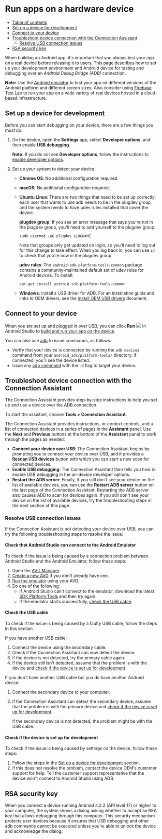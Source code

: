 # Run apps on a hardware device

*   [Table of contents](#top_of_page)
*   [Set up a device for development](#setting-up)
*   [Connect to your device](#connect)
*   [Troubleshoot device connection with the Connection Assistant](#assistant)
    *   [Resolve USB connection issues](#resolve-usb-issues)
*   [RSA security key](#rsa)

When building an Android app, it's important that you always test your app on a real device before releasing it to users. This page describes how to set up your development environment and Android device for testing and debugging over an *Android Debug Bridge (ADB)* connection.

**Note:** Use the [Android emulator](https://developer.android.com/studio/run/emulator) to test your app on different versions of the Android platform and different screen sizes. Also consider using [Firebase Test Lab](https://firebase.google.com/docs/test-lab/) to run your app on a wide variety of real devices hosted in a cloud\-based infrastructure.

## Set up a device for development

Before you can start debugging on your device, there are a few things you must do:

1.  On the device, open the **Settings** app, select **Developer options**, and then enable **USB debugging**.

    **Note:** If you do not see **Developer options**, follow the instructions to [enable developer options](https://developer.android.com/studio/debug/dev-options).

2.  Set up your system to detect your device.

    *   **Chrome OS**: No additional configuration required.
    *   **macOS**: No additional configuration required.
    *   **Ubuntu Linux**: There are two things that need to be set up correctly: each user that wants to use adb needs to be in the plugdev group, and the system needs to have udev rules installed that cover the device.

        **plugdev group**: If you see an error message that says you're not in the plugdev group, you'll need to add yourself to the plugdev group:

        ```
        sudo usermod -aG plugdev $LOGNAME

        ```

        Note that groups only get updated on login, so you'll need to log out for this change to take effect. When you log back in, you can use `id` to check that you're now in the plugdev group.

        **udev rules**: The `android-sdk-platform-tools-common` package contains a community\-maintained default set of udev rules for Android devices. To install:

        ```
        apt-get install android-sdk-platform-tools-common

        ```
    *   **Windows**: Install a USB driver for ADB. For an installation guide and links to OEM drivers, see the [Install OEM USB drivers](https://developer.android.com/studio/run/oem-usb) document.

## Connect to your device

When you are set up and plugged in over USB, you can click **Run** ![](https://developer.android.com/studio/images/buttons/toolbar-run.png) in Android Studio to [build and run your app on the device](https://developer.android.com/studio/run).

You can also use [adb](https://developer.android.com/studio/command-line/adb) to issue commands, as follows:

*   Verify that your device is connected by running the `adb devices` command from your `android_sdk/platform-tools/` directory. If connected, you'll see the device listed.
*   Issue any [adb command](https://developer.android.com/studio/command-line/adb#issuingcommands) with the `-d` flag to target your device.

## Troubleshoot device connection with the Connection Assistant

The Connection Assistant provides step\-by\-step instructions to help you set up and use a device over the ADB connection.

To start the assistant, choose **Tools > Connection Assistant**.

The Connection Assistant provides instructions, in\-context controls, and a list of connected devices in a series of pages in the **Assistant** panel. Use the **Next** and **Previous** buttons at the bottom of the **Assistant** panel to work through the pages as needed:

*   **Connect your device over USB**: The Connection Assistant begins by prompting you to connect your device over USB, and it provides a **Rescan USB devices** button with which you can start a new scan for connected devices.
*   **Enable USB debugging**: The Connection Assistant then tells you how to enable USB debugging in the on\-device developer options.
*   **Restart the ADB server**: Finally, if you still don't see your device on the list of available devices, you can use the **Restart ADB server** button on the last page of the Connection Assistant. Restarting the ADB server also causes ADB to scan for devices again. If you still don't see your device on the list of available devices, try the troubleshooting steps in the next section of this page.

### Resolve USB connection issues

If the Connection Assistant is not detecting your device over USB, you can try the following troubleshooting steps to resolve the issue:

#### Check that Android Studio can connect to the Android Emulator

To check if the issue is being caused by a connection problem between Android Studio and the Android Emulator, follow these steps:

1.  Open the [AVD Manager](https://developer.android.com/studio/run/managing-avds#viewing).
2.  [Create a new AVD](https://developer.android.com/studio/run/managing-avds#createavd) if you don't already have one.
3.  [Run the emulator](https://developer.android.com/studio/run/managing-avds#emulator) using your AVD.
4.  Do one of the following:
    *   If Android Studio can't connect to the emulator, download the latest [SDK Platform Tools](https://developer.android.com/studio/releases/platform-tools) and then try again.
    *   If the emulator starts successfully, [check the USB cable](#check-usb-cable).

#### Check the USB cable

To check if the issue is being caused by a faulty USB cable, follow the steps in this section.

If you have another USB cable:

1.  Connect the device using the secondary cable.
2.  Check if the Connection Assistant can now detect the device.
3.  If the device is not detected, try the primary cable again.
4.  If the device still isn't detected, assume that the problem is with the device and [check if the device is set up for development](#check-device-setup).

If you don't have another USB cable but you do have another Android device:

1.  Connect the secondary device to your computer.
2.  If the Connection Assistant can detect the secondary device, assume that the problem is with the primary device and [check if the device is set up for development](#check-device-setup).

    If the secondary device is not detected, the problem might be with the USB cable.

#### Check if the device is set up for development

To check if the issue is being caused by settings on the device, follow these steps:

1.  Follow the steps in the [Set up a device for development](#setting-up) section.
2.  If this does not resolve the problem, contact the device OEM's customer support for help. Tell the customer support representative that the device won't connect to Android Studio using ADB.

## RSA security key

When you connect a device running Android 4.2.2 (API level 17) or higher to your computer, the system shows a dialog asking whether to accept an RSA key that allows debugging through this computer. This security mechanism protects user devices because it ensures that USB debugging and other adb commands cannot be executed unless you're able to unlock the device and acknowledge the dialog.
